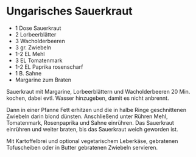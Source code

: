 Ungarisches Sauerkraut
======================

* 1 Dose Sauerkraut
* 2 Lorbeerblätter
* 3 Wacholderbeeren
* 3 gr. Zwiebeln
* 1-2 EL Mehl
* 3 EL Tomatenmark
* 1-2 EL Paprika rosenscharf
* 1 B. Sahne
* Margarine zum Braten

Sauerkraut mit Margarine, Lorbeerblättern und Wacholderbeeren 20 Min. kochen,
dabei evtl. Wasser hinzugeben, damit es nicht anbrennt.

Dann in einer Pfanne Fett erhitzen und die in halbe Ringe geschnittenen Zwiebeln
darin blond dünsten. Anschließend unter Rühren Mehl, Tomatenmark, Rosenpaprika
und Sahne einrühren. Das Sauerkraut einrühren und weiter braten, bis das Sauerkraut
weich geworden ist.

Mit Kartoffelbrei und optional vegetarischem Leberkäse, gebratenen Tofuscheiben oder
in Butter gebratenen Zwiebeln servieren.

